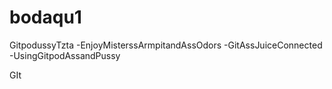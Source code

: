 # bodaqu1
GitpodussyTzta
-EnjoyMisterssArmpitandAssOdors
-GitAssJuiceConnected
-UsingGitpodAssandPussy

GIt